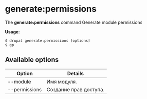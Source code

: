 # generate:permissions
The **generate:permissions** command Generate module permissions

**Usage:**
```
$ drupal generate:permissions [options] 
$ gp  
```

## Available options
Option | Details
-------|-------------
--module | Имя модуля.
--permissions | Создание прав доступа.
